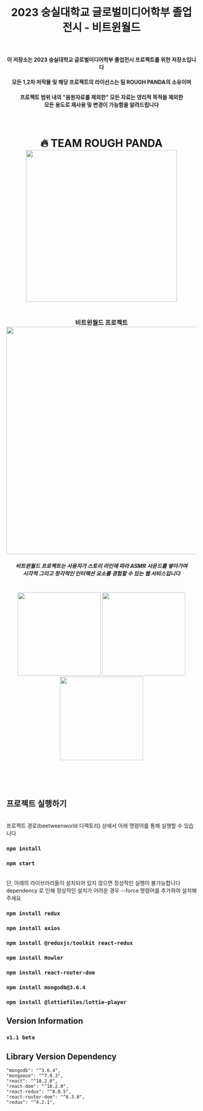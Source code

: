 <div align="center">
  <h1>2023 숭실대학교 글로벌미디어학부 졸업전시 - 비트윈월드</h1>
  <br/>
  <h4>이 저장소는 2023 숭실대학교 글로벌미디어학부 졸업전시 프로젝트를 위한 저장소입니다</h4>
  <h4>모든 1,2차 저작물 및 해당 프로젝트의 라이선스는 팀 ROUGH PANDA의 소유이며</h4>
  <h4>프로젝트 범위 내의 "음원자료를 제외한" 모든 자료는 영리적 목적을 제외한<br/>모든 용도로 재사용 및 변경이 가능함을 알려드립니다</h4>
</div>
<br/>
  <h1 align="center">
    🔥 TEAM ROUGH PANDA <br/>
    <img width="400px" src="https://user-images.githubusercontent.com/109796814/225484442-a39ef59b-1097-494e-802e-0ccea6119280.png"/> <br/>
  </h1>




 <h3 align="center">
  <br/>
  비트윈월드 프로젝트
  <br/>
  <img width="600px" src="https://user-images.githubusercontent.com/109796814/225483015-7c1ef2c7-54aa-40d9-addd-7c127d9ebfff.png"/>
  <h5 align="center">비트윈월드 프로젝트는 사용자가 스토리 라인에 따라 ASMR 사운드를 쌓아가며
  <br/> 
  시각적 그리고 청각적인 인터랙션 요소를 경험할 수 있는 웹 서비스입니다
  </h5>
</h3>
  <br/>
  <div align="center">
  <span>
  <img width="220px" src="https://github.com/tennto/BETWEEN-WORLD/assets/109796814/ae9c4dcf-059a-489d-82f2-cad70570ee1f"/>
    <img width="220px" src="https://github.com/tennto/BETWEEN-WORLD/assets/109796814/85f75186-5985-4867-83e2-0e38d36f6a9f"/>
      <img width="220px" src="https://github.com/tennto/BETWEEN-WORLD/assets/109796814/e19d731e-12fe-4002-817f-b02b4d128040"/>
</span>
  </div>




  <br/>
    <br/>
      <br/>
        <br/>

## 프로젝트 실행하기
<br/>
프로젝트 경로(beetweenworld 디렉토리) 상에서 아래 명령어를 통해 실행할 수 있습니다

### `npm install`
### `npm start`
<br/>
단, 아래의 라이브러리들이 설치되어 있지 않으면 정상적인 실행이 불가능합니다
dependency 로 인해 정상적인 설치가 어려운 경우 --force 명령어를 추가하여 설치해주세요

### `npm install redux`
### `npm install axios`
### `npm install @reduxjs/toolkit react-redux`
### `npm install Howler`
### `npm install react-router-dom`
### `npm install mongodb@3.6.4`
### `npm install @lottiefiles/lottie-player`

## Version Information
### `v1.1 beta`

## Library Version Dependency
    "mongodb": "^3.6.4",
    "mongoose": "^7.0.3",
    "react": "^18.2.0",
    "react-dom": "^18.2.0",
    "react-redux": "^8.0.5",
    "react-router-dom": "^6.3.0",
    "redux": "^4.2.1",
